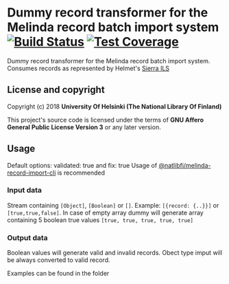 # Dummy record transformer for the Melinda record batch import system  [![Build Status](https://travis-ci.org/NatLibFi/melinda-record-import-transformer-dummy.svg)](https://travis-ci.org/NatLibFi/melinda-record-import-transformer-dummy) [![Test Coverage](https://codeclimate.com/github/NatLibFi/melinda-record-import-transformer-dummy/badges/coverage.svg)](https://codeclimate.com/github/NatLibFi/melinda-record-import-transformer-dummy/coverage)

Dummy record transformer for the Melinda record batch import system. Consumes records as represented by Helmet's [Sierra ILS](https://sandbox.iii.com/iii/sierra-api/swagger/index.html)

## License and copyright

Copyright (c) 2018 **University Of Helsinki (The National Library Of Finland)**

This project's source code is licensed under the terms of **GNU Affero General Public License Version 3** or any later version.

## Usage
Default options: validated: true and fix: true
Usage of [@natlibfi/melinda-record-import-cli](https://www.npmjs.com/package/@natlibfi/melinda-record-import-cli) is recommended

### Input data
Stream containing `[Object]`, `[Boolean]` or `[]`. Example: `[{record: {..}}]` or `[true,true,false]`.
In case of empty array dummy will generate array containing 5 boolean true values `[true, true, true, true, true]`

### Output data
Boolean values will generate valid and invalid records.
Obect type imput will be always converted to valid record.

Examples can be found in the folder
